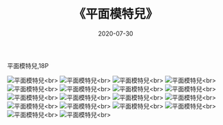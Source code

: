 ﻿---
layout: post
title: 《平面模特兒》
date: 2020-07-30
img: http://photo.orgx.cf/%E5%94%AF%E7%BE%8E/2019/平面模特兒/000.jpg
tags: [美女,清纯,唯美]
---

平面模特兒,18P

![平面模特兒](http://photo.orgx.cf/%E5%94%AF%E7%BE%8E/2019/平面模特兒/001.jpg''平面模特兒'')<br>
![平面模特兒](http://photo.orgx.cf/%E5%94%AF%E7%BE%8E/2019/平面模特兒/002.jpg''平面模特兒'')<br>
![平面模特兒](http://photo.orgx.cf/%E5%94%AF%E7%BE%8E/2019/平面模特兒/003.jpg''平面模特兒'')<br>
![平面模特兒](http://photo.orgx.cf/%E5%94%AF%E7%BE%8E/2019/平面模特兒/004.jpg''平面模特兒'')<br>
![平面模特兒](http://photo.orgx.cf/%E5%94%AF%E7%BE%8E/2019/平面模特兒/005.jpg''平面模特兒'')<br>
![平面模特兒](http://photo.orgx.cf/%E5%94%AF%E7%BE%8E/2019/平面模特兒/006.jpg''平面模特兒'')<br>
![平面模特兒](http://photo.orgx.cf/%E5%94%AF%E7%BE%8E/2019/平面模特兒/007.jpg''平面模特兒'')<br>
![平面模特兒](http://photo.orgx.cf/%E5%94%AF%E7%BE%8E/2019/平面模特兒/008.jpg''平面模特兒'')<br>
![平面模特兒](http://photo.orgx.cf/%E5%94%AF%E7%BE%8E/2019/平面模特兒/009.jpg''平面模特兒'')<br>
![平面模特兒](http://photo.orgx.cf/%E5%94%AF%E7%BE%8E/2019/平面模特兒/010.jpg''平面模特兒'')<br>
![平面模特兒](http://photo.orgx.cf/%E5%94%AF%E7%BE%8E/2019/平面模特兒/011.jpg''平面模特兒'')<br>
![平面模特兒](http://photo.orgx.cf/%E5%94%AF%E7%BE%8E/2019/平面模特兒/012.jpg''平面模特兒'')<br>
![平面模特兒](http://photo.orgx.cf/%E5%94%AF%E7%BE%8E/2019/平面模特兒/013.jpg''平面模特兒'')<br>
![平面模特兒](http://photo.orgx.cf/%E5%94%AF%E7%BE%8E/2019/平面模特兒/014.jpg''平面模特兒'')<br>
![平面模特兒](http://photo.orgx.cf/%E5%94%AF%E7%BE%8E/2019/平面模特兒/015.jpg''平面模特兒'')<br>
![平面模特兒](http://photo.orgx.cf/%E5%94%AF%E7%BE%8E/2019/平面模特兒/016.jpg''平面模特兒'')<br>
![平面模特兒](http://photo.orgx.cf/%E5%94%AF%E7%BE%8E/2019/平面模特兒/017.jpg''平面模特兒'')<br>
![平面模特兒](http://photo.orgx.cf/%E5%94%AF%E7%BE%8E/2019/平面模特兒/018.jpg''平面模特兒'')<br>
